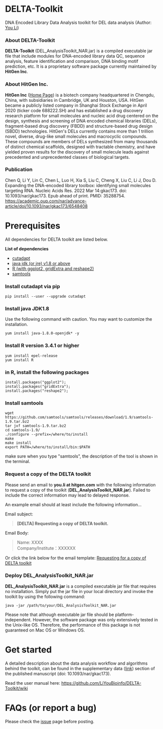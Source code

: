 # DELTA-Toolkit
DNA Encoded Library Data Analysis toolkit for DEL data analysis (Author: [You Li](https://www.linkedin.com/in/you-li-83a530aa/))

### About DELTA-Toolkit
**DELTA-Toolkit** (DEL_AnalysisToolkit_NAR.jar) is a compiled executable jar file that include modules for DNA-encoded library data QC, sequence analysis, feature identification and comparison, DNA binding motif prediction, etc. It is a proprietary software package currently maintained by **HitGen Inc**. 

### About HitGen Inc.
**HitGen Inc** ([Home Page](https://www.hitgen.com/en/)) is a biotech company headquartered in Chengdu, China, with subsidiaries in Cambridge, UK and Houston, USA. HitGen became a publicly listed company in Shanghai Stock Exchange in April 2020 (ticker code 688222.SH) and  has established a drug discovery research platform for small molecules and nucleic acid drug centered on the design, synthesis and screening of DNA encoded chemical libraries (DELs), fragment-based drug discovery (FBDD) and structure-based drug design (SBDD) technologies. HitGen's DELs currently contains more than 1 trillion novel, diverse, drug-like small molecules and macrocyclic compounds. These compounds are members of DELs synthesized from many thousands of distinct chemical scaffolds, designed with tractable chemistry, and have yielded proven results for the discovery of small molecule leads against precedented and unprecedented classes of biological targets. 

### Publication 
Chen Q, Li Y, Lin C, Chen L, Luo H, Xia S, Liu C, Cheng X, Liu C, Li J, Dou D. Expanding the DNA-encoded library toolbox: identifying small molecules targeting RNA. Nucleic Acids Res. 2022 Mar 14:gkac173. doi: 10.1093/nar/gkac173. Epub ahead of print. PMID: 35288754. \
https://academic.oup.com/nar/advance-article/doi/10.1093/nar/gkac173/6548408

# Prerequisites
All dependencies for DELTA toolkit are listed below.

**List of dependencies**
* [cutadapt](https://cutadapt.readthedocs.io/en/stable/)
* [java jdk (or jre) v1.8 or above](https://www.oracle.com/java/technologies/downloads/)
* [R (with ggplot2, gridExtra and reshape2)](https://www.r-project.org/)
* [samtools](http://www.htslib.org/)

### Install cutadapt via pip
```
pip install --user --upgrade cutadapt
```

### Install java JDK1.8 
Use the following command with caution. You may want to customize the installation.
```
yum install java-1.8.0-openjdk* -y
```

### Install R version 3.4.1 or higher
```
yum install epel-release
yum install R
```

### in R, install the following packages
```
install.packages("ggplot2");
install.packages("gridExtra");
install.packages("reshape2");
```

### Install samtools
```
wget https://github.com/samtools/samtools/releases/download/1.9/samtools-1.9.tar.bz2
tar jxf samtools-1.9.tar.bz2
cd samtools-1.9/
./configure --prefix=/where/to/install
make
make install
export PATH=/where/to/install/bin:$PATH
```

make sure when you type "samtools", the description of the tool is shown in the terminal.

### Request a copy of the DELTA toolkit
Please send an email to **you.li at hitgen.com** with the following information to request a copy of the toolkit (**DEL_AnalysisToolkit_NAR.jar**). Failed to include the correct information may lead to delayed response.

An example email should at least include the following information...

Email subject: 
> **[DELTA] Requesting a copy of DELTA toolkit.**

Email Body:
> Name: XXXX \
> Company/Institute：XXXXXX 

Or click the link below for the email template: 
<a href="mailto:you.li@hitgen.com?subject=[DELTA]%20Requesting%20a%20copy%20of%20DELTA%20toolkit.&body=Name:%0d%0aCompany/Institute">Requesting for a copy of DELTA toolkit</a>

### Deploy DEL_AnalysisToolkit_NAR.jar
**DEL_AnalysisToolkit_NAR.jar** is a compiled executable jar file that requires no installation. Simply put the jar file in your local directory and invoke the toolkit by using the following command: 

```
java -jar /path/to/your/DEL_AnalysisToolkit_NAR.jar
```

Please note that although executable jar file should be platform-independent. However, the software package was only extensively tested in the Unix-like OS. Therefore, the performance of this package is not guaranteed on Mac OS or Windows OS.

# Get started
A detailed description about the data analysis workflow and algorithms behind the toolkit, can be found in the supplementary data ([link](https://academic.oup.com/nar/advance-article/doi/10.1093/nar/gkac173/6548408#340466457)) section of the published manuscript (doi: 10.1093/nar/gkac173).

Read the user manual here: https://github.com/LiYouBioinfo/DELTA-Toolkit/wiki

# FAQs (or report a bug)
Please check the [issue](https://github.com/LiYouBioinfo/DELTA-Toolkit/issues) page before posting.
